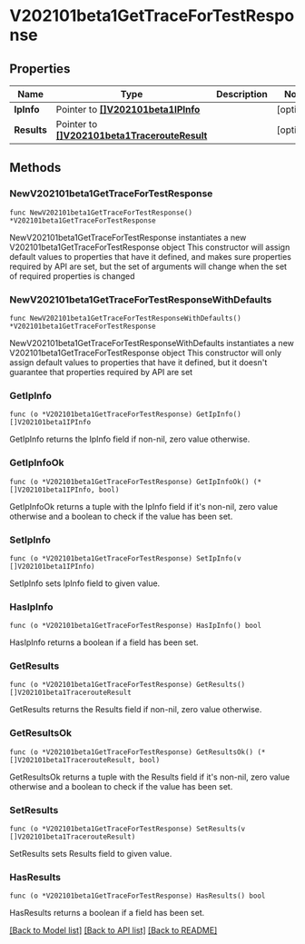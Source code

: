 # V202101beta1GetTraceForTestResponse

## Properties

Name | Type | Description | Notes
------------ | ------------- | ------------- | -------------
**IpInfo** | Pointer to [**[]V202101beta1IPInfo**](V202101beta1IPInfo.md) |  | [optional] 
**Results** | Pointer to [**[]V202101beta1TracerouteResult**](V202101beta1TracerouteResult.md) |  | [optional] 

## Methods

### NewV202101beta1GetTraceForTestResponse

`func NewV202101beta1GetTraceForTestResponse() *V202101beta1GetTraceForTestResponse`

NewV202101beta1GetTraceForTestResponse instantiates a new V202101beta1GetTraceForTestResponse object
This constructor will assign default values to properties that have it defined,
and makes sure properties required by API are set, but the set of arguments
will change when the set of required properties is changed

### NewV202101beta1GetTraceForTestResponseWithDefaults

`func NewV202101beta1GetTraceForTestResponseWithDefaults() *V202101beta1GetTraceForTestResponse`

NewV202101beta1GetTraceForTestResponseWithDefaults instantiates a new V202101beta1GetTraceForTestResponse object
This constructor will only assign default values to properties that have it defined,
but it doesn't guarantee that properties required by API are set

### GetIpInfo

`func (o *V202101beta1GetTraceForTestResponse) GetIpInfo() []V202101beta1IPInfo`

GetIpInfo returns the IpInfo field if non-nil, zero value otherwise.

### GetIpInfoOk

`func (o *V202101beta1GetTraceForTestResponse) GetIpInfoOk() (*[]V202101beta1IPInfo, bool)`

GetIpInfoOk returns a tuple with the IpInfo field if it's non-nil, zero value otherwise
and a boolean to check if the value has been set.

### SetIpInfo

`func (o *V202101beta1GetTraceForTestResponse) SetIpInfo(v []V202101beta1IPInfo)`

SetIpInfo sets IpInfo field to given value.

### HasIpInfo

`func (o *V202101beta1GetTraceForTestResponse) HasIpInfo() bool`

HasIpInfo returns a boolean if a field has been set.

### GetResults

`func (o *V202101beta1GetTraceForTestResponse) GetResults() []V202101beta1TracerouteResult`

GetResults returns the Results field if non-nil, zero value otherwise.

### GetResultsOk

`func (o *V202101beta1GetTraceForTestResponse) GetResultsOk() (*[]V202101beta1TracerouteResult, bool)`

GetResultsOk returns a tuple with the Results field if it's non-nil, zero value otherwise
and a boolean to check if the value has been set.

### SetResults

`func (o *V202101beta1GetTraceForTestResponse) SetResults(v []V202101beta1TracerouteResult)`

SetResults sets Results field to given value.

### HasResults

`func (o *V202101beta1GetTraceForTestResponse) HasResults() bool`

HasResults returns a boolean if a field has been set.


[[Back to Model list]](../README.md#documentation-for-models) [[Back to API list]](../README.md#documentation-for-api-endpoints) [[Back to README]](../README.md)


